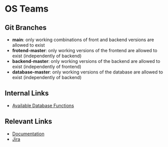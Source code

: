 # OS Teams

## Git Branches
- **main**: only working combinations of front and backend versions are allowed to exist
- **frotend-master**: only working versions of the frontend are allowed to exist (independently of backend)
- **backend-master**: only working versions of the backend are allowed to exist (independently of frontend)
- **database-master**: only working versions of the database are allowed to exist (independently of backend)

## Internal Links
- [Available Database Functions](./Database/functionsInfo.md)

## Relevant Links
- [Documentation](https://gitlab.ost.ch/SEProj/2022-FS/g06-osteams/latex-documentation-template)
- [Jira](https://osteams.atlassian.net/browse/OS)
